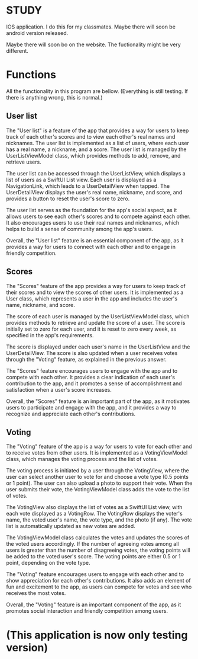 
STUDY
=============

IOS application. I do this for my classmates. Maybe there will soon be android version released.

Maybe there will soon bo on the website. The fuctionality might be very different.


# Functions

All the functionality in this program are bellow. (Everything is still testing. If there is anything wrong, this is normal.)

## User list

The "User list" is a feature of the app that provides a way for users to keep track of each other's scores and to view each other's real names and nicknames. The user list is implemented as a list of users, where each user has a real name, a nickname, and a score. The user list is managed by the UserListViewModel class, which provides methods to add, remove, and retrieve users.

The user list can be accessed through the UserListView, which displays a list of users as a SwiftUI List view. Each user is displayed as a NavigationLink, which leads to a UserDetailView when tapped. The UserDetailView displays the user's real name, nickname, and score, and provides a button to reset the user's score to zero.

The user list serves as the foundation for the app's social aspect, as it allows users to see each other's scores and to compete against each other. It also encourages users to use their real names and nicknames, which helps to build a sense of community among the app's users.

Overall, the "User list" feature is an essential component of the app, as it provides a way for users to connect with each other and to engage in friendly competition.

## Scores

The "Scores" feature of the app provides a way for users to keep track of their scores and to view the scores of other users. It is implemented as a User class, which represents a user in the app and includes the user's name, nickname, and score.

The score of each user is managed by the UserListViewModel class, which provides methods to retrieve and update the score of a user. The score is initially set to zero for each user, and it is reset to zero every week, as specified in the app's requirements.

The score is displayed under each user's name in the UserListView and the UserDetailView. The score is also updated when a user receives votes through the "Voting" feature, as explained in the previous answer.

The "Scores" feature encourages users to engage with the app and to compete with each other. It provides a clear indication of each user's contribution to the app, and it promotes a sense of accomplishment and satisfaction when a user's score increases.

Overall, the "Scores" feature is an important part of the app, as it motivates users to participate and engage with the app, and it provides a way to recognize and appreciate each other's contributions.

## Voting 

The "Voting" feature of the app is a way for users to vote for each other and to receive votes from other users. It is implemented as a VotingViewModel class, which manages the voting process and the list of votes.

The voting process is initiated by a user through the VotingView, where the user can select another user to vote for and choose a vote type (0.5 points or 1 point). The user can also upload a photo to support their vote. When the user submits their vote, the VotingViewModel class adds the vote to the list of votes.

The VotingView also displays the list of votes as a SwiftUI List view, with each vote displayed as a VotingRow. The VotingRow displays the voter's name, the voted user's name, the vote type, and the photo (if any). The vote list is automatically updated as new votes are added.

The VotingViewModel class calculates the votes and updates the scores of the voted users accordingly. If the number of agreeing votes among all users is greater than the number of disagreeing votes, the voting points will be added to the voted user's score. The voting points are either 0.5 or 1 point, depending on the vote type.

The "Voting" feature encourages users to engage with each other and to show appreciation for each other's contributions. It also adds an element of fun and excitement to the app, as users can compete for votes and see who receives the most votes.

Overall, the "Voting" feature is an important component of the app, as it promotes social interaction and friendly competition among users.

# (This application is now only testing version)
